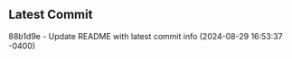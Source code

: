 
## Latest Commit
88b1d9e - Update README with latest commit info (2024-08-29 16:53:37 -0400) <Yunxi-Zhou>
